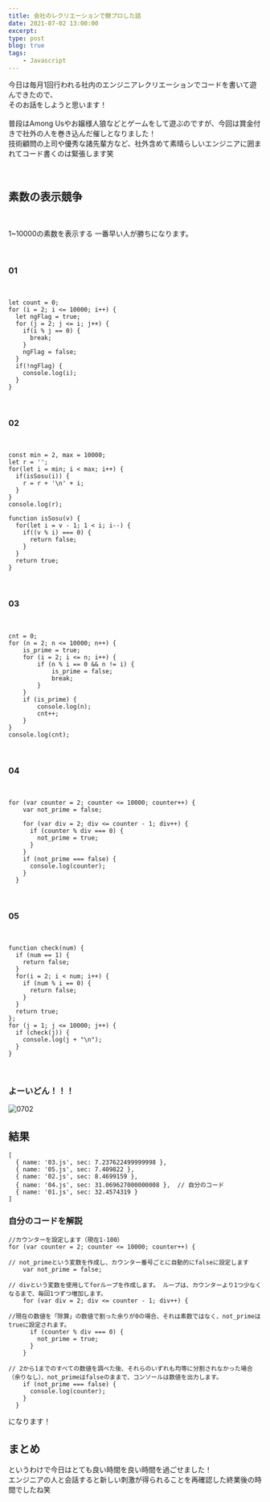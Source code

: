 ```yaml
---
title: 会社のレクリエーションで競プロした話
date: 2021-07-02 13:00:00
excerpt:
type: post
blog: true
tags:
    - Javascript
---
```



今日は毎月1回行われる社内のエンジニアレクリエーションでコードを書いて遊んできたので、  
そのお話をしようと思います！  
<br>
普段はAmong Usやお嬢様人狼などとゲームをして遊ぶのですが、今回は賞金付きで社外の人を巻き込んだ催しとなりました！  
技術顧問の上司や優秀な諸先輩方など、社外含めて素晴らしいエンジニアに囲まれてコード書くのは緊張します笑  


<br>

## 素数の表示競争

<br>

1~10000の素数を表示する
一番早い人が勝ちになります。

<br>

### 01

<br>

```
let count = 0;
for (i = 2; i <= 10000; i++) {
  let ngFlag = true;
  for (j = 2; j <= i; j++) {
    if(i % j == 0) {
      break;
    }
    ngFlag = false;
  }
  if(!ngFlag) {
    console.log(i);
  }
}
```

<br>

### 02

<br>

```
const min = 2, max = 10000;
let r = '';
for(let i = min; i < max; i++) {
  if(isSosu(i)) {
    r = r + '\n' + i;
  }
}
console.log(r);

function isSosu(v) {
  for(let i = v - 1; 1 < i; i--) {
    if((v % i) === 0) {
      return false;
    }
  }
  return true;
}
```

<br>

### 03

<br>

```
cnt = 0;
for (n = 2; n <= 10000; n++) {
    is_prime = true;
    for (i = 2; i <= n; i++) {
        if (n % i == 0 && n != i) {
            is_prime = false;
            break;
        }
    }
    if (is_prime) {
        console.log(n);
        cnt++;
    }
}
console.log(cnt);
```

<br>

### 04

<br>

```
for (var counter = 2; counter <= 10000; counter++) {
    var not_prime = false;

    for (var div = 2; div <= counter - 1; div++) {
      if (counter % div === 0) {
        not_prime = true;
      }
    }
    if (not_prime === false) {
      console.log(counter);
    }
  }
```

<br>

### 05

<br>

```
function check(num) {
  if (num == 1) {
    return false;
  }
  for(i = 2; i < num; i++) {
    if (num % i == 0) {
      return false;
    }
  }
  return true;
};
for (j = 1; j <= 10000; j++) {
  if (check(j)) {
    console.log(j + "\n");
  }
}
```

<br>

### よーいどん！！！

![0702](https://pedantic-goldberg-e70663.netlify.app/image/0702.gif)  

## 結果

```
[
  { name: '03.js', sec: 7.237622499999998 },
  { name: '05.js', sec: 7.409822 },
  { name: '02.js', sec: 8.4699159 },
  { name: '04.js', sec: 31.069627000000008 },  // 自分のコード
  { name: '01.js', sec: 32.4574319 }
]
```

### 自分のコードを解説

```
//カウンターを設定します（現在1-100）
for (var counter = 2; counter <= 10000; counter++) {

// not_primeという変数を作成し、カウンター番号ごとに自動的にfalseに設定します
    var not_prime = false;

// divという変数を使用してforループを作成します。 ループは、カウンターより1つ少なくなるまで、毎回1つずつ増加します。
    for (var div = 2; div <= counter - 1; div++) {

//現在の数値を「除算」の数値で割った余りが0の場合、それは素数ではなく、not_primeはtrueに設定されます。
      if (counter % div === 0) {
        not_prime = true;
      }
    }

// 2から1までのすべての数値を調べた後、それらのいずれも均等に分割されなかった場合（余りなし）、not_primeはfalseのままで、コンソールは数値を出力します。
    if (not_prime === false) {
      console.log(counter);
    }
  }
```

になります！

## まとめ

というわけで今日はとても良い時間を良い時間を過ごせました！  
エンジニアの人と会話すると新しい刺激が得られることを再確認した終業後の時間でしたね笑